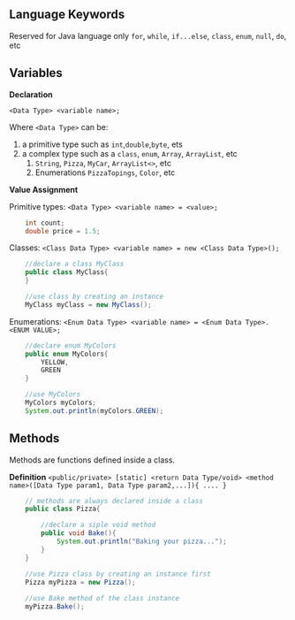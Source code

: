 
## Language Keywords
Reserved for Java language only
`for`, `while`, `if...else`, `class`, `enum`, `null`, `do`, etc

## Variables

**Declaration** 

`<Data Type> <variable name>;`

Where `<Data Type>` can be:
1. a primitive type such as `int`,`double`,`byte`, ets 
2. a complex type such as a `class`, `enum`, `Array`, `ArrayList`, etc
	1. `String`, `Pizza`, `MyCar`, `ArrayList<>`, etc
	2. Enumerations `PizzaTopings`, `Color`, etc

**Value Assignment** 

Primitive types:
`<Data Type> <variable name> = <value>;`
```Java
	int count;
	double price = 1.5;
```

Classes:
`<Class Data Type> <variable name> = new <Class Data Type>();`

```Java
	//declare a class MyClass
	public class MyClass{
	}

	//use class by creating an instance
	MyClass myClass = new MyClass();
```

Enumerations:
`<Enum Data Type> <variable name> = <Enum Data Type>.<ENUM VALUE>;`

```Java
	//declare enum MyColors
	public enum MyColors{
		YELLOW,
		GREEN
	}

	//use MyColors
	MyColors myColors;
	System.out.println(myColors.GREEN);
```

## Methods
Methods are functions defined inside a class.

**Definition**
`<public/private> [static] <return Data Type/void> <method name>([Data Type param1, Data Type param2,...]){ .... }`


```Java
	// methods are always declared inside a class
	public class Pizza{

		//declare a siple void method
		public void Bake(){
			System.out.println("Baking your pizza...");
		}
	}

	//use Pizza class by creating an instance first
	Pizza myPizza = new Pizza();
	
	//use Bake method of the class instance
	myPizza.Bake();

```